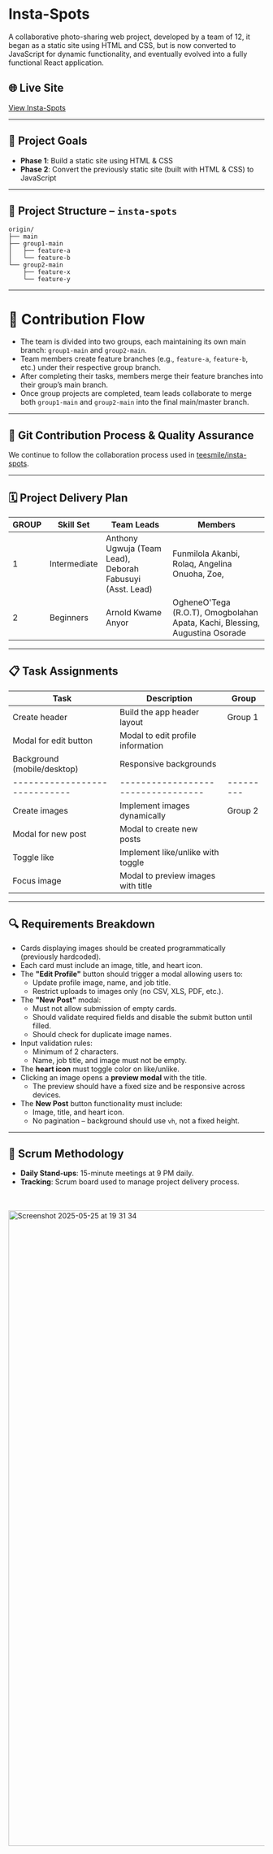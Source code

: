 # Insta-Spots

A collaborative photo-sharing web project, developed by a team of 12, it began as a static site using HTML and CSS, but is now converted to JavaScript for dynamic functionality, and eventually evolved into a fully functional React application.


## 🌐 Live Site
[View Insta-Spots](https://js-insta-j4j4.vercel.app/)

---

## 🎯 Project Goals
- **Phase 1**: Build a static site using HTML & CSS
- **Phase 2**: Convert the previously static site (built with HTML & CSS) to JavaScript

---


## 📁 Project Structure – `insta-spots`

```
origin/
├── main 
├── group1-main
│   ├── feature-a
│   └── feature-b
└── group2-main
    ├── feature-x
    └── feature-y
```

---


# 🔁 Contribution Flow

- The team is divided into two groups, each maintaining its own main branch: `group1-main` and `group2-main`.
- Team members create feature branches (e.g., `feature-a`, `feature-b`, etc.) under their respective group branch.
- After completing their tasks, members merge their feature branches into their group’s main branch.
- Once group projects are completed, team leads collaborate to merge both `group1-main` and `group2-main` into the final main/master branch.

---

## 🤝 Git Contribution Process & Quality Assurance

We continue to follow the collaboration process used in [teesmile/insta-spots](https://github.com/teesmile/insta-spots/edit/main/README.md).

---

## 🗓️ Project Delivery Plan

| GROUP | Skill Set   | Team Leads                                                                | Members|
|-------|-------------|--------------------------------------------------------------------------| -----|
| 1     | Intermediate | Anthony Ugwuja (Team Lead), Deborah Fabusuyi (Asst. Lead) |Funmilola Akanbi, Rolaq, Angelina Onuoha, Zoe, 
| 2     | Beginners    |  Arnold Kwame Anyor  | OgheneO'Tega (R.O.T), Omogbolahan Apata, Kachi, Blessing, Augustina Osorade

---

## 📋 Task Assignments

| Task                        | Description                        | Group   |
|-----------------------------|----------------------------------|---------|
| Create header               | Build the app header layout       | Group 1 |
| Modal for edit button       | Modal to edit profile information |         |
| Background (mobile/desktop) | Responsive backgrounds            |         |
|-----------------------------|----------------------------------|---------|
| Create images               | Implement images dynamically      | Group 2 |
| Modal for new post          | Modal to create new posts          |         |
| Toggle like                 | Implement like/unlike with toggle |         |
| Focus image                 | Modal to preview images with title|         |


---

## 🔍 Requirements Breakdown

- Cards displaying images should be created programmatically (previously hardcoded).
- Each card must include an image, title, and heart icon.
- The **"Edit Profile"** button should trigger a modal allowing users to:
  - Update profile image, name, and job title.
  - Restrict uploads to images only (no CSV, XLS, PDF, etc.).
- The **"New Post"** modal:
  - Must not allow submission of empty cards.
  - Should validate required fields and disable the submit button until filled.
  - Should check for duplicate image names.
- Input validation rules:
  - Minimum of 2 characters.
  - Name, job title, and image must not be empty.
- The **heart icon** must toggle color on like/unlike.
- Clicking an image opens a **preview modal** with the title.
  - The preview should have a fixed size and be responsive across devices.
- The **New Post** button functionality must include:
  - Image, title, and heart icon.
  - No pagination – background should use `vh`, not a fixed height.

---

## 🧠 Scrum Methodology

- **Daily Stand-ups**: 15-minute meetings at 9 PM daily.
- **Tracking**: Scrum board used to manage project delivery process.
<br><br><br>
<img width="1251" alt="Screenshot 2025-05-25 at 19 31 34" src="https://github.com/user-attachments/assets/751da0ed-7cf6-4116-8189-4826316863df" />
